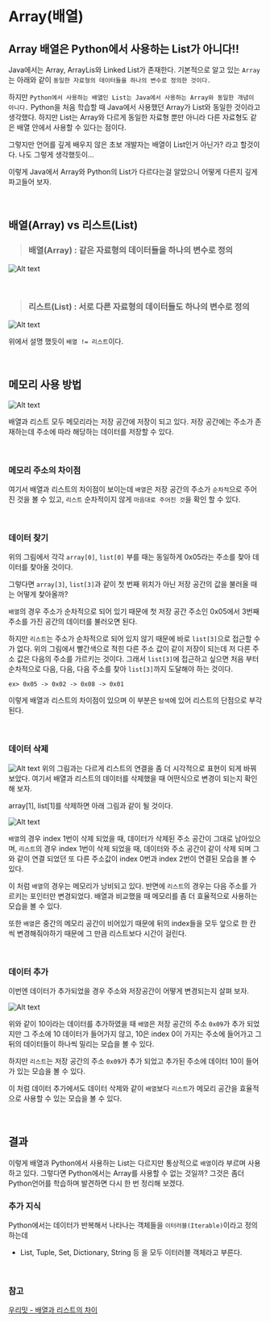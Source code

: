 # Array(배열)
## Array 배열은 Python에서 사용하는 List가 아니다!!
Java에서는 Array, ArrayLis와 Linked List가 존재한다. 기본적으로 알고 있는 `Array`는 아래와 같이 `동일한 자료형의 데이터들을 하나의 변수로 정의한 것이다.` 

하지만 `Python에서 사용하는 배열인 List는 Java에서 사용하는 Array와 동일한 개념이 아니다.` Python을 처음 학습할 때 Java에서 사용했던 Array가 List와 동일한 것이라고 생각했다. 하지만 List는 Array와 다르게 동일한 자료형 뿐만 아니라 다른 자료형도 같은 배열 안에서 사용할 수 있다는 점이다. 

그렇지만 언어를 깊게 배우지 않은 초보 개발자는 배열이 List인거 아닌가? 라고 할것이다. 나도 그렇게 생각했듯이...

이렇게 Java에서 Array와 Python의 List가 다르다는걸 알았으니 어떻게 다른지 깊게 파고들어 보자. 

<br>

## 배열(Array) vs 리스트(List)
> ### 배열(Array) : 같은 자료형의 데이터들을 하나의 변수로 정의
![Alt text](../../resources/array-001.png)

<br>

> ### 리스트(List) : 서로 다른 자료형의 데이터들도 하나의 변수로 정의
![Alt text](../../resources/list-001.png)

위에서 설명 했듯이 `배열 != 리스트`이다.

<br>

## 메모리 사용 방법

![Alt text](../../resources/array_vs_list.png)

배열과 리스트 모두 메모리라는 저장 공간에 저장이 되고 있다. 저장 공간에는 주소가 존재하는데 주소에 따라 해당하는 데이터를 저장할 수 있다.

<br>

### 메모리 주소의 차이점
여기서 배열과 리스트의 차이점이 보이는데 `배열`은 저장 공간의 주소가 `순차적`으로 주어진 것을 볼 수 있고, `리스트` 순차적이지 않게 `마음대로 주어진 것`을 확인 할 수 있다.

<br>

### 데이터 찾기
위의 그림에서 각각 `array[0]`, `list[0]` 부를 때는 동일하게 0x05라는 주소를 찾아 데이터를 찾아올 것이다. 

그렇다면 `array[3]`, `list[3]`과 같이 첫 번째 위치가 아닌 저장 공간의 값을 불러올 때는 어떻게 찾아올까? 

`배열`의 경우 주소가 순차적으로 되어 있기 때문에 첫 저장 공간 주소인 0x05에서 3번째 주소를 가진 공간의 데이터를 불러오면 된다. 

하지만 `리스트`는 주소가 순차적으로 되어 있지 않기 때문에 바로 `list[3]`으로 접근할 수가 없다. 위의 그림에서 빨간색으로 적힌 다른 주소 값이 같이 저장이 되는데 저 다른 주소 값은 다음의 주소를 가르키는 것이다. 그래서 `list[3]`에 접근하고 싶으면 처음 부터 순차적으로 다음, 다음, 다음 주소를 찾아 `list[3]`까지 도달해야 하는 것이다.

    ex> 0x05 -> 0x02 -> 0x08 -> 0x01

이렇게 배열과 리스트의 차이점이 있으며 이 부분은 `탐색`에 있어 리스트의 단점으로 부각된다.

<br>

### 데이터 삭제

![Alt text](../../resources/array_vs_list(delete_before).png)
위의 그림과는 다르게 리스트의 연결을 좀 더 시각적으로 표현이 되게 바꿔보았다. 여기서 배열과 리스트의 데이터를 삭제했을 때 어떤식으로 변경이 되는지 확인해 보자. 

array[1], list[1]를 삭제하면 아래 그림과 같이 될 것이다.

![Alt text](../../resources/array_vs_list(delete_after).png)

`배열`의 경우 index 1번이 삭제 되었을 때, 데이터가 삭제된 주소 공간이 그대로 남아있으며, `리스트`의 경우 index 1번이 삭제 되었을 때, 데이터와 주소 공간이 같이 삭제 되며 그와 같이 연결 되었던 또 다른 주소값이 index 0번과 index 2번이 연결된 모습을 볼 수 있다.

이 처럼 `배열`의 경우는 메모리가 낭비되고 있다. 반면에 `리스트`의 경우는 다음 주소를 가르키는 포인터만 변경되었다. 배열과 비교했을 때 메모리를 좀 더 효율적으로 사용하는 모습을 볼 수 있다.

또한 `배열`은 중간의 메모리 공간이 비어있기 때문에 뒤의 index들을 모두 앞으로 한 칸씩 변경해줘야하기 때문에 그 만큼 리스트보다 시간이 걸린다.

<br>

### 데이터 추가
이번엔 데이터가 추가되었을 경우 주소와 저장공간이 어떻게 변경되는지 살펴 보자.

![Alt text](../../resources/array_vs_list(add).png)

위와 같이 10이라는 데이터를 추가하였을 때 `배열`은 저장 공간의 주소 `0x09`가 추가 되었지만 그 주소에 10 데이터가 들어가지 않고, 10은 index 0이 가지는 주소에 들어가고 그 뒤의 데이터들이 하나씩 밀리는 모습을 볼 수 있다.

하지만 `리스트`는 저장 공간의 주소 `0x09`가 추가 되었고 추가된 주소에 데이터 10이 들어가 있는 모습을 볼 수 있다. 

이 처럼 데이터 추가에서도 데이터 삭제와 같이 `배열`보다 `리스트`가 메모리 공간을 효율적으로 사용할 수 있는 모습을 볼 수 있다.

<br>

## 결과
이렇게 배열과 Python에서 사용하는 List는 다르지만 통상적으로 `배열`이라 부르며 사용하고 있다. 그렇다면 Python에서는 Array를 사용할 수 없는 것일까? 그것은 좀더 Python언어를 학습하며 발견하면 다시 한 번 정리해 보겠다.

### 추가 지식
Python에서는 데이터가 반복해서 나타나는 객체들을 `이터러블(Iterable)`이라고 정의하는데
- List, Tuple, Set, Dictionary, String 등
을 모두 이터러블 객체라고 부른다.

<br>

### 참고
[우리밋 - 배열과 리스트의 차이](https://www.youtube.com/watch?v=q41J1npj86M)